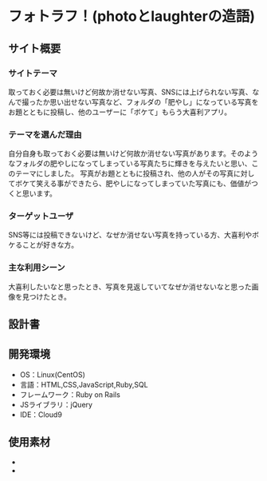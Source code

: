 # フォトラフ！(photoとlaughterの造語)

## サイト概要
### サイトテーマ
取っておく必要は無いけど何故か消せない写真、SNSには上げられない写真、なんで撮ったか思い出せない写真など、フォルダの「肥やし」になっている写真をお題とともに投稿し、他のユーザーに「ボケて」もらう大喜利アプリ。

### テーマを選んだ理由
自分自身も取っておく必要は無いけど何故か消せない写真があります。そのようなフォルダの肥やしになってしまっている写真たちに輝きを与えたいと思い、このテーマにしました。
写真がお題とともに投稿され、他の人がその写真に対してボケて笑える事ができたら、肥やしになってしまっていた写真にも、価値がつくと思います。

### ターゲットユーザ
SNS等には投稿できないけど、なぜか消せない写真を持っている方、大喜利やボケることが好きな方。

### 主な利用シーン
大喜利したいなと思ったとき、写真を見返していてなぜか消せないなと思った画像を見つけたとき。

## 設計書


## 開発環境
- OS：Linux(CentOS)
- 言語：HTML,CSS,JavaScript,Ruby,SQL
- フレームワーク：Ruby on Rails
- JSライブラリ：jQuery
- IDE：Cloud9

## 使用素材
-
-

